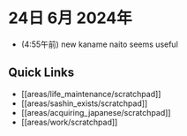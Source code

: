 # 24日 6月 2024年
- (4:55午前) new kaname naito seems useful
 



## Quick Links
- [[areas/life_maintenance/scratchpad]]
- [[areas/sashin_exists/scratchpad]]
- [[areas/acquiring_japanese/scratchpad]]
- [[areas/work/scratchpad]]
